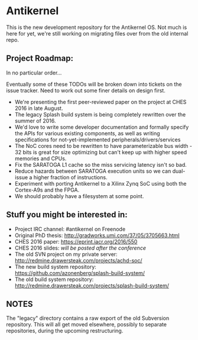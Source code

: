# Antikernel

This is the new development repository for the Antikernel OS. Not much is here for yet, we're still working on 
migrating files over from the old internal repo.

## Project Roadmap:

In no particular order...

Eventually some of these TODOs will be broken down into tickets on the issue tracker. Need to work out some finer 
details on design first.

* We're presenting the first peer-reviewed paper on the project at CHES 2016 in late August.
* The legacy Splash build system is being completely rewritten over the summer of 2016.
* We'd love to write some developer documentation and formally specify the APIs for various existing components, as 
well as writing specifications for not-yet-implemented peripherals/drivers/services
* The NoC cores need to be rewritten to have parameterizable bus width - 32 bits is great for size optimizing but can't 
keep up with higher speed memories and CPUs.
* Fix the SARATOGA L1 cache so the miss servicing latency isn't so bad.
* Reduce hazards between SARATOGA execution units so we can dual-issue a higher fraction of instructions.
* Experiment with porting Antikernel to a Xilinx Zynq SoC using both the Cortex-A9s and the FPGA.
* We should probably have a filesystem at some point.

## Stuff you might be interested in:

* Project IRC channel: #antikernel on Freenode
* Original PhD thesis: http://gradworks.umi.com/37/05/3705663.html
* CHES 2016 paper: https://eprint.iacr.org/2016/550
* CHES 2016 slides: _will be posted after the conference_
* The old SVN project on my private server: http://redmine.drawersteak.com/projects/achd-soc/
* The new build system repository: https://github.com/azonenberg/splash-build-system/
* The old build system repository: http://redmine.drawersteak.com/projects/splash-build-system/

## NOTES

The "legacy" directory contains a raw export of the old Subversion repository. This will all get moved elsewhere,
possibly to separate repositories, during the upcoming restructuring.
